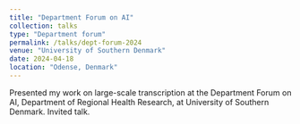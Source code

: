 ```yaml
---
title: "Department Forum on AI"
collection: talks
type: "Department forum"
permalink: /talks/dept-forum-2024
venue: "University of Southern Denmark"
date: 2024-04-18
location: "Odense, Denmark"
---
```


Presented my work on large-scale transcription at the Department Forum on AI, Department of Regional Health Research, at University of Southern Denmark.
Invited talk.